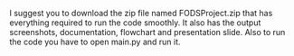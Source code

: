 I suggest you to download the zip file named FODSProject.zip that has everything required to run the code smoothly. It also has the output screenshots, documentation, flowchart and presentation slide. Also to run the code you have to open main.py and run it.
